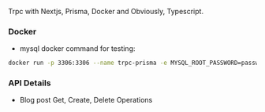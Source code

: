 Trpc with Nextjs, Prisma, Docker and Obviously, Typescript.

### Docker

- mysql docker command for testing:

```bash
docker run -p 3306:3306 --name trpc-prisma -e MYSQL_ROOT_PASSWORD=password mysql
```

### API Details

- Blog post Get, Create, Delete Operations
